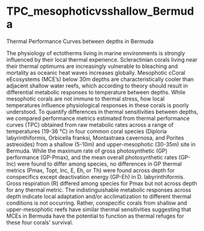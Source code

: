 # TPC_mesophoticvsshallow_Bermuda
Thermal Performance Curves between depths in Bermuda

The physiology of ectotherms living in marine environments is strongly influenced by their local thermal experience.
Scleractinian corals living near their thermal optimums are increasingly vulnerable to bleaching and mortality as oceanic heat waves increases globally.
Mesophotic cCoral eEcosystems (MCE’s) below 30m depths are characteristically cooler than adjacent shallow water reefs, which according to theory should 
result in differential metabolic responses to temperature between depths. While mesophotic corals are not immune to thermal stress, how local temperatures
influence physiological responses in these corals is poorly understood. To quantify differences in thermal sensitivities between depths, we compared performance
metrics estimated from thermal performance curves (TPC) obtained from raw metabolic rates across a range of temperatures (19-36 ℃) in four common coral species
(Diploria labyrinthiformis, Orbicella franksi, Montastraea cavernosa, and Porites astreoides) from a shallow (5-10m) and upper-mesophotic (30-35m) site in Bermuda.
While the maximum rate of gross photosynthetic (GP) performance (GP-Pmax), and the mean overall photosynthetic rates (GP-lnc) were found to differ among species, 
no differences in GP thermal metrics (Pmax, Topt, lnc, E, Eh, or Th) were found across depth for conspecifics except deactivation energy (GP-Eh) in D. labyrinthiformis. 
Gross respiration (R) differed among species for Pmax but not across depth for any thermal metric. The indistinguishable metabolic responses across depth indicate
local adaptation and/or acclimatization to different thermal conditions is not occurring. Rather, conspecific corals from shallow and upper-mesophotic reefs have
similar thermal sensitivities suggesting that MCEs in Bermuda have the potential to function as thermal refuges for these four corals’ survival.

